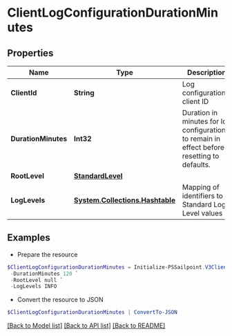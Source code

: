 # ClientLogConfigurationDurationMinutes
## Properties

Name | Type | Description | Notes
------------ | ------------- | ------------- | -------------
**ClientId** | **String** | Log configuration&#39;s client ID | [optional] 
**DurationMinutes** | **Int32** | Duration in minutes for log configuration to remain in effect before resetting to defaults. | [optional] [default to 240]
**RootLevel** | [**StandardLevel**](StandardLevel.md) |  | 
**LogLevels** | [**System.Collections.Hashtable**](StandardLevel.md) | Mapping of identifiers to Standard Log Level values | [optional] 

## Examples

- Prepare the resource
```powershell
$ClientLogConfigurationDurationMinutes = Initialize-PSSailpoint.V3ClientLogConfigurationDurationMinutes  -ClientId 3a38a51992e8445ab51a549c0a70ee66 `
 -DurationMinutes 120 `
 -RootLevel null `
 -LogLevels INFO
```

- Convert the resource to JSON
```powershell
$ClientLogConfigurationDurationMinutes | ConvertTo-JSON
```

[[Back to Model list]](../README.md#documentation-for-models) [[Back to API list]](../README.md#documentation-for-api-endpoints) [[Back to README]](../README.md)


